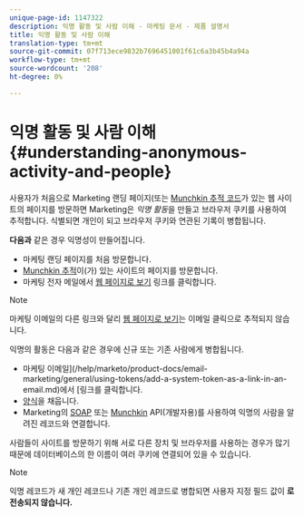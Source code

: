 ```yaml
---
unique-page-id: 1147322
description: 익명 활동 및 사람 이해 - 마케팅 문서 - 제품 설명서
title: 익명 활동 및 사람 이해
translation-type: tm+mt
source-git-commit: 07f713ece9832b7696451001f61c6a3b45b4a94a
workflow-type: tm+mt
source-wordcount: '208'
ht-degree: 0%

---
```



# 익명 활동 및 사람 이해 {#understanding-anonymous-activity-and-people}

사용자가 처음으로 Marketing 랜딩 페이지(또는 [Munchkin 추적 코드](/help/marketo/product-docs/administration/additional-integrations/add-munchkin-tracking-code-to-your-website.md)가 있는 웹 사이트의 페이지를 방문하면 Marketing은 _익명 활동_&#x200B;을 만들고 브라우저 쿠키를 사용하여 추적합니다. 식별되면 개인이 되고 브라우저 쿠키와 연관된 기록이 병합됩니다.

**다음과** 같은 경우 익명성이 만들어집니다.

* 마케팅 랜딩 페이지를 처음 방문합니다.
* [Munchkin 추적](/help/marketo/product-docs/administration/additional-integrations/add-munchkin-tracking-code-to-your-website.md)이(가) 있는 사이트의 페이지를 방문합니다.
* 마케팅 전자 메일에서 [웹 페이지로 보기](/help/marketo/product-docs/email-marketing/general/functions-in-the-editor/add-a-view-as-web-page-link-to-an-email.md) 링크를 클릭합니다.

>[!NOTE]
>
>마케팅 이메일의 다른 링크와 달리 [웹 페이지로 보기](/help/marketo/product-docs/email-marketing/general/functions-in-the-editor/add-a-view-as-web-page-link-to-an-email.md)는 이메일 클릭으로 추적되지 않습니다.

익명의 활동은 다음과 같은 경우에 신규 또는 기존 사람에게 병합됩니다.

* 마케팅 이메일](/help/marketo/product-docs/email-marketing/general/using-tokens/add-a-system-token-as-a-link-in-an-email.md)에서 [링크를 클릭합니다.
* [양식](/help/marketo/product-docs/demand-generation/forms/form-actions/embed-a-form-on-your-website.md)을 채웁니다.
* Marketing의 [SOAP](/help/marketo/product-docs/administration/additional-integrations/configuring-your-soap-api-settings.md) 또는 [Munchkin](/help/marketo/product-docs/administration/additional-integrations/add-munchkin-tracking-code-to-your-website.md) API(개발자용)를 사용하여 익명의 사람을 알려진 레코드와 연결합니다.

사람들이 사이트를 방문하기 위해 서로 다른 장치 및 브라우저를 사용하는 경우가 많기 때문에 데이터베이스의 한 이름이 여러 쿠키에 연결되어 있을 수 있습니다.

>[!NOTE]
>
>익명 레코드가 새 개인 레코드나 기존 개인 레코드로 병합되면 사용자 지정 필드 값이 **로 전송되지 않습니다.**

